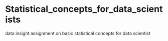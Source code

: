 # Statistical_concepts_for_data_scientists
data insight assignment on basic statistical concepts for data scientist
